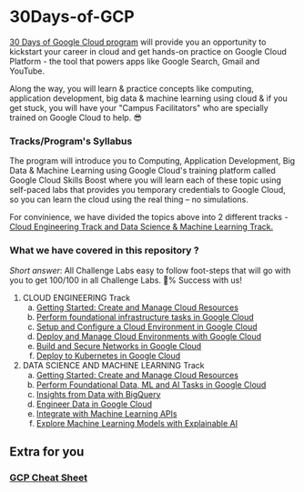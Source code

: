 # 30Days-of-GCP


[30 Days of Google Cloud program](https://events.withgoogle.com/30daysofgooglecloud/) will provide you an opportunity to kickstart your career in cloud and get hands-on practice on Google Cloud Platform - the tool that powers apps like Google Search, Gmail and YouTube.

Along the way, you will learn & practice concepts like computing, application development, big data & machine learning using cloud & if you get stuck, you will have your "Campus Facilitators" who are specially trained on Google Cloud to help. 😎



### Tracks/Program's Syllabus

The program will introduce you to Computing, Application Development, Big Data & Machine Learning using Google Cloud's training platform called Google Cloud Skills Boost where you will learn each of these topic using self-paced labs that provides you temporary credentials to Google Cloud, so you can learn the cloud using the real thing – no simulations.

For convinience, we have divided the topics above into 2 different tracks - [Cloud Engineering Track and Data Science & Machine Learning Track.](https://events.withgoogle.com/30daysofgooglecloud/program-syllabus/#content)

### What we have covered in this repository ?

_Short answer_: All Challenge Labs easy to follow foot-steps that will go with you to get 100/100 in all Challenge Labs. 💯% Success with us!

<ol>
  <li>CLOUD ENGINEERING Track
  <ol type="a">
    <li><a href="https://google.qwiklabs.com/quests/120">Getting Started: Create and Manage Cloud Resources</a></li>
    <li><a href="https://google.qwiklabs.com/quests/118">Perform foundational infrastructure tasks in Google Cloud</a></li>
    <li><a href="https://google.qwiklabs.com/quests/119">Setup and Configure a Cloud Environment in Google Cloud</a></li>
    <li><a href="https://google.qwiklabs.com/quests/121">Deploy and Manage Cloud Environments with Google Cloud</a></li>
    <li><a href="https://google.qwiklabs.com/quests/128">Build and Secure Networks in Google Cloud</a></li>
    <li><a href="https://google.qwiklabs.com/quests/116">Deploy to Kubernetes in Google Cloud</a></li>
  </ol></li>
  <li>DATA SCIENCE AND MACHINE LEARNING Track
    <ol type="a">
    <li><a href="https://google.qwiklabs.com/quests/120">Getting Started: Create and Manage Cloud Resources</a></li>
    <li><a href="https://google.qwiklabs.com/quests/117">Perform Foundational Data, ML and AI Tasks in Google Cloud</a></li>
    <li><a href="https://google.qwiklabs.com/quests/123">Insights from Data with BigQuery</a></li>
    <li><a href="https://google.qwiklabs.com/quests/132">Engineer Data in Google Cloud</a></li>
    <li><a href="https://google.qwiklabs.com/quests/136">Integrate with Machine Learning APIs</a></li>
    <li><a href="https://google.qwiklabs.com/quests/126">Explore Machine Learning Models with Explainable AI</a></li>
  </ol></li>
  </ol>
  
## Extra for you

### [GCP Cheat Sheet](https://gist.github.com/koolgokul22/1f7a3e2b86978282b52223ad5bf149a9)
